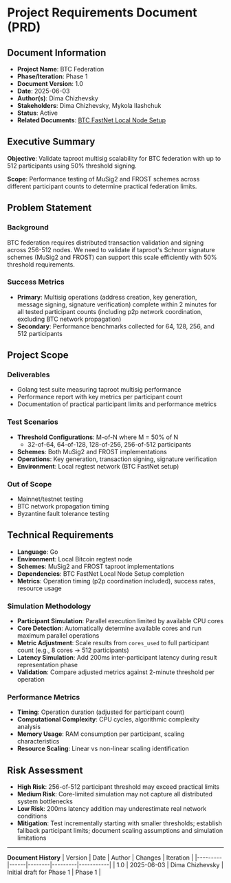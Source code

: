 # Project Requirements Document (PRD)

## Document Information
- **Project Name**: BTC Federation
- **Phase/Iteration**: Phase 1
- **Document Version**: 1.0
- **Date**: 2025-06-03
- **Author(s)**: Dima Chizhevsky
- **Stakeholders**: Dima Chizhevsky, Mykola Ilashchuk
- **Status**: Active
- **Related Documents**: [BTC FastNet Local Node Setup](/workflow/tasks/btc-fastnet-local-node-setup.md)

## Executive Summary
**Objective**: Validate taproot multisig scalability for BTC federation with up to 512 participants using 50% threshold signing.

**Scope**: Performance testing of MuSig2 and FROST schemes across different participant counts to determine practical federation limits.

## Problem Statement
### Background
BTC federation requires distributed transaction validation and signing across 256-512 nodes. We need to validate if taproot's Schnorr signature schemes (MuSig2 and FROST) can support this scale efficiently with 50% threshold requirements.

### Success Metrics
- **Primary**: Multisig operations (address creation, key generation, message signing, signature verification) complete within 2 minutes for all tested participant counts (including p2p network coordination, excluding BTC network propagation)
- **Secondary**: Performance benchmarks collected for 64, 128, 256, and 512 participants

## Project Scope
### Deliverables
- Golang test suite measuring taproot multisig performance
- Performance report with key metrics per participant count
- Documentation of practical participant limits and performance metrics

### Test Scenarios
- **Threshold Configurations**: M-of-N where M = 50% of N
  - 32-of-64, 64-of-128, 128-of-256, 256-of-512 participants
- **Schemes**: Both MuSig2 and FROST implementations
- **Operations**: Key generation, transaction signing, signature verification
- **Environment**: Local regtest network (BTC FastNet setup)

### Out of Scope
- Mainnet/testnet testing
- BTC network propagation timing
- Byzantine fault tolerance testing

## Technical Requirements
- **Language**: Go
- **Environment**: Local Bitcoin regtest node
- **Schemes**: MuSig2 and FROST taproot implementations
- **Dependencies**: BTC FastNet Local Node Setup completion
- **Metrics**: Operation timing (p2p coordination included), success rates, resource usage

### Simulation Methodology
- **Participant Simulation**: Parallel execution limited by available CPU cores
- **Core Detection**: Automatically determine available cores and run maximum parallel operations
- **Metric Adjustment**: Scale results from `cores_used` to full participant count (e.g., 8 cores → 512 participants)
- **Latency Simulation**: Add 200ms inter-participant latency during result representation phase
- **Validation**: Compare adjusted metrics against 2-minute threshold per operation

### Performance Metrics
- **Timing**: Operation duration (adjusted for participant count)
- **Computational Complexity**: CPU cycles, algorithmic complexity analysis
- **Memory Usage**: RAM consumption per participant, scaling characteristics
- **Resource Scaling**: Linear vs non-linear scaling identification

## Risk Assessment
- **High Risk**: 256-of-512 participant threshold may exceed practical limits
- **Medium Risk**: Core-limited simulation may not capture all distributed system bottlenecks
- **Low Risk**: 200ms latency addition may underestimate real network conditions
- **Mitigation**: Test incrementally starting with smaller thresholds; establish fallback participant limits; document scaling assumptions and simulation limitations

---

**Document History**
| Version | Date | Author | Changes | Iteration |
|---------|------|--------|---------|-----------|
| 1.0 | 2025-06-03 | Dima Chizhevsky | Initial draft for Phase 1 | Phase 1 |